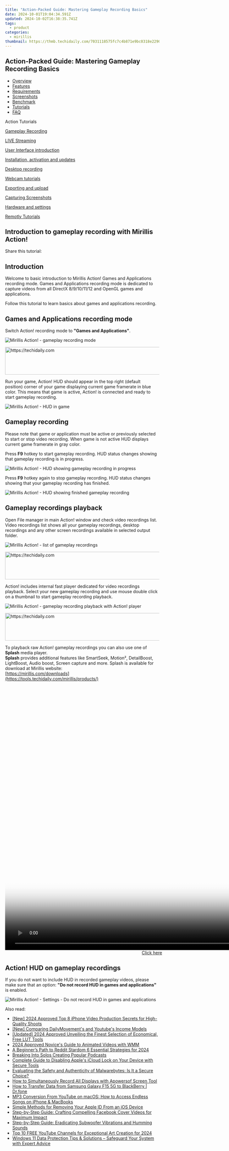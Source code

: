```yaml
---
title: "Action-Packed Guide: Mastering Gameplay Recording Basics"
date: 2024-10-01T19:04:34.591Z
updated: 2024-10-02T16:38:35.741Z
tags:
  - product
categories:
  - mirillis
thumbnail: https://thmb.techidaily.com/7031118575fc7c4b871e9bc0318e22904e8a5da64ff2c87df07fed7ddfd21d40.jpg
---
```


## Action-Packed Guide: Mastering Gameplay Recording Basics

* [Overview](https://tools.techidaily.com/mirillis/products/)
* [Features](https://tools.techidaily.com/mirillis/products/)
* [Requirements](https://tools.techidaily.com/mirillis/products/)
* [Screenshots](https://tools.techidaily.com/mirillis/products/)
* [Benchmark](https://tools.techidaily.com/mirillis/products/)
* [Tutorials](https://tools.techidaily.com/mirillis/products/)
* [FAQ](https://tools.techidaily.com/mirillis/products/)

Action Tutorials

[Gameplay Recording](https://tools.techidaily.com/mirillis/products/) 

[LIVE Streaming](https://tools.techidaily.com/mirillis/products/) 

[User Interface introduction](https://tools.techidaily.com/mirillis/products/) 

[Installation, activation and updates](https://tools.techidaily.com/mirillis/products/) 

[Desktop recording](https://tools.techidaily.com/mirillis/products/) 

[Webcam tutorials](https://tools.techidaily.com/mirillis/products/) 

[Exporting and upload](https://tools.techidaily.com/mirillis/products/) 

[Capturing Screenshots](https://tools.techidaily.com/mirillis/products/) 

[Hardware and settings](https://tools.techidaily.com/mirillis/products/) 

[Remotly Tutorials](https://remotly.com/tutorials/getting-started-with-remotly-for-windows-pc) 

## Introduction to gameplay recording with Mirillis Action!

 Share this tutorial: 

## Introduction

 Welcome to basic introduction to Mirillis Action! Games and Applications recording mode. Games and Applications recording mode is dedicated to capture videos from all DirectX 8/9/10/11/12 and OpenGL games and applications. 

 Follow this tutorial to learn basics about games and applications recording. 

## Games and Applications recording mode

 Switch Action! recording mode to **"Games and Applications"**. 

![Mirillis Action! - gameplay recording mode](https://mirillis.com/res/old/gfx/tutorials/basics/mirillis_action_games_applications_recording_mode.jpg) 

<!-- affiliate ads begin -->
<a href="https://appsumo.8odi.net/c/5597632/2082529/7443" target="_top" id="2082529">
  <img src="//a.impactradius-go.com/display-ad/7443-2082529" border="0" alt="https://techidaily.com" width="728" height="90"/>
</a>
<img height="0" width="0" src="https://appsumo.8odi.net/i/5597632/2082529/7443" style="position:absolute;visibility:hidden;" border="0" />
<!-- affiliate ads end -->

 Run your game, Action! HUD should appear in the top right (default position) corner of your game displaying current game framerate in blue color. This means that game is active, Action! is connected and ready to start gameplay recording. 

![Mirillis Action! - HUD in game](https://mirillis.com/res/old/gfx/tutorials/basics/mirillis_action_HUD_normal_status_game.jpg) 

## Gameplay recording

 Please note that game or application must be active or previously selected to start or stop video recording. When game is not active HUD displays current game framerate in gray color. 

 Press **F9** hotkey to start gameplay recording. HUD status changes showing that gameplay recording is in progress. 

![Mirillis Action! - HUD showing gameplay recording in progress](https://mirillis.com/res/old/gfx/tutorials/basics/mirillis_action_HUD_video_recording_game.jpg) 

 Press **F9** hotkey again to stop gameplay recording. HUD status changes showing that your gameplay recording has finished. 

![Mirillis Action! - HUD showing finished gameplay recording](https://mirillis.com/res/old/gfx/tutorials/basics/mirillis_action_HUD_normal_status_game.jpg) 

## Gameplay recordings playback

 Open File manager in main Action! window and check video recordings list. Video recordings list shows all your gameplay recordings, desktop recordings and any other screen recordings available in selected output folder. 

![Mirillis Action! - list of gameplay recordings](https://mirillis.com/res/old/gfx/tutorials/basics/mirillis_action_game_recording_thumbnail.jpg) 

<!-- affiliate ads begin -->
<a href="https://aligracehair.sjv.io/c/5597632/1868499/19272" target="_top" id="1868499">
  <img src="//a.impactradius-go.com/display-ad/19272-1868499" border="0" alt="https://techidaily.com" width="728" height="90"/>
</a>
<img height="0" width="0" src="https://aligracehair.sjv.io/i/5597632/1868499/19272" style="position:absolute;visibility:hidden;" border="0" />
<!-- affiliate ads end -->

 Action! includes internal fast player dedicated for video recordings playback. Select your new gameplay recording and use mouse double click on a thumbnail to start gameplay recording playback. 

![Mirillis Action! - gameplay recording playback with Action! player](https://mirillis.com/res/old/gfx/tutorials/basics/mirillis_action_game_recording_playback.jpg) 

<!-- affiliate ads begin -->
<a href="https://appsumo.8odi.net/c/5597632/2130874/7443" target="_top" id="2130874">
  <img src="//a.impactradius-go.com/display-ad/7443-2130874" border="0" alt="https://techidaily.com" width="728" height="90"/>
</a>
<img height="0" width="0" src="https://appsumo.8odi.net/i/5597632/2130874/7443" style="position:absolute;visibility:hidden;" border="0" />
<!-- affiliate ads end -->

 To playback raw Action! gameplay recordings you can also use one of **Splash** media player.   
**Splash** provides additional features like SmartSeek, Motion², DetailBoost, LightBoost, Audio boost, Screen capture and more. Splash is available for download at Mirillis website:   
[https://mirillis.com/downloads](https://tools.techidaily.com/mirillis/products/) 

<!-- affiliate ads begin -->
<span id="1495277">
					<video width="1536" height="864" style="cursor:pointer"
           poster="//a.impactradius-go.com/display-clicktoplayimage/1495277.png"
           onclick="if(!this.playClicked){this.play();this.setAttribute('controls',true);this.playClicked=true;}">
	   <source src="//a.impactradius-go.com/display-ad/17189-1495277">
	   <img src="//a.impactradius-go.com/display-clicktoplayimage/1495277.png" style="border: none; height: 100%; width: 100%; object-fit: contain">
	</video>
	<div style="width:960px;text-align:center"><a href="javascript:window.open(decodeURIComponent('https%3A%2F%2Ffunwhole.sjv.io%2Fc%2F5597632%2F1495277%2F17189'), '_blank');void(0);">Click here</a></div>
</span>
<img height="0" width="0" src="https://imp.pxf.io/i/5597632/1495277/17189" style="position:absolute;visibility:hidden;" border="0" />
<!-- affiliate ads end -->

## Action! HUD on gameplay recordings

 If you do not want to include HUD in recorded gameplay videos, please make sure that an option: **"Do not record HUD in games and applications"** is enabled. 

![Mirillis Action! - Settings - Do not record HUD in games and applications](https://mirillis.com/res/old/gfx/tutorials/basics/mirillis_action_HUD_settings_do_not_record_in_games.jpg)

<ins class="adsbygoogle"
     style="display:block"
     data-ad-format="autorelaxed"
     data-ad-client="ca-pub-7571918770474297"
     data-ad-slot="1223367746"></ins>

<ins class="adsbygoogle"
     style="display:block"
     data-ad-client="ca-pub-7571918770474297"
     data-ad-slot="8358498916"
     data-ad-format="auto"
     data-full-width-responsive="true"></ins>

<span class="atpl-alsoreadstyle">Also read:</span>
<div><ul>
<li><a href="https://fox-access.techidaily.com/new-2024-approved-top-8-iphone-video-production-secrets-for-high-quality-shoots/"><u>[New] 2024 Approved Top 8 iPhone Video Production Secrets for High-Quality Shoots</u></a></li>
<li><a href="https://youtube-videos.techidaily.com/new-comparing-dailymovements-and-youtubes-income-models/"><u>[New] Comparing DailyMovement's and Youtube's Income Models</u></a></li>
<li><a href="https://fox-friendly.techidaily.com/updated-2024-approved-unveiling-the-finest-selection-of-economical-free-lut-tools/"><u>[Updated] 2024 Approved Unveiling the Finest Selection of Economical, Free LUT Tools</u></a></li>
<li><a href="https://extra-support.techidaily.com/2024-approved-novices-guide-to-animated-videos-with-wmm/"><u>2024 Approved Novice's Guide to Animated Videos with WMM</u></a></li>
<li><a href="https://extra-lessons.techidaily.com/a-beginners-path-to-reddit-stardom-6-essential-strategies-for-2024/"><u>A Beginner’s Path to Reddit Stardom 6 Essential Strategies for 2024</u></a></li>
<li><a href="https://extra-tips.techidaily.com/breaking-into-solos-creating-popular-podcasts/"><u>Breaking Into Solos Creating Popular Podcasts</u></a></li>
<li><a href="https://discover-forum.techidaily.com/complete-guide-to-disabling-apples-icloud-lock-on-your-device-with-secure-tools/"><u>Complete Guide to Disabling Apple's iCloud Lock on Your Device with Secure Tools</u></a></li>
<li><a href="https://discover-forum.techidaily.com/evaluating-the-safety-and-authenticity-of-malwarebytes-is-it-a-secure-choice/"><u>Evaluating the Safety and Authenticity of Malwarebytes: Is It a Secure Choice?</u></a></li>
<li><a href="https://discover-forum.techidaily.com/how-to-simultaneously-record-all-displays-with-apowersof-screen-tool/"><u>How to Simultaneously Record All Displays with Apowersof Screen Tool</u></a></li>
<li><a href="https://android-transfer.techidaily.com/how-to-transfer-data-from-samsung-galaxy-f15-5g-to-blackberry-drfone-by-drfone-transfer-from-android-transfer-from-android/"><u>How to Transfer Data from Samsung Galaxy F15 5G to BlackBerry | Dr.fone</u></a></li>
<li><a href="https://discover-forum.techidaily.com/mp3-conversion-from-youtube-on-macos-how-to-access-endless-songs-on-iphone-and-macbooks/"><u>MP3 Conversion From YouTube on macOS: How to Access Endless Songs on iPhone & MacBooks</u></a></li>
<li><a href="https://discover-forum.techidaily.com/simple-methods-for-removing-your-apple-id-from-an-ios-device/"><u>Simple Methods for Removing Your Apple ID From an iOS Device</u></a></li>
<li><a href="https://discover-forum.techidaily.com/step-by-step-guide-crafting-compelling-facebook-cover-videos-for-maximum-impact/"><u>Step-by-Step Guide: Crafting Compelling Facebook Cover Videos for Maximum Impact</u></a></li>
<li><a href="https://tech-recovery.techidaily.com/step-by-step-guide-eradicating-subwoofer-vibrations-and-humming-sounds/"><u>Step-by-Step Guide: Eradicating Subwoofer Vibrations and Humming Sounds</u></a></li>
<li><a href="https://facebook-video-share.techidaily.com/top-10-free-youtube-channels-for-exceptional-art-creation-for-2024/"><u>Top 10 FREE YouTube Channels for Exceptional Art Creation for 2024</u></a></li>
<li><a href="https://discover-forum.techidaily.com/windows-11-data-protection-tips-and-solutions-safeguard-your-system-with-expert-advice/"><u>Windows 11 Data Protection Tips & Solutions – Safeguard Your System with Expert Advice</u></a></li>
</ul></div>

